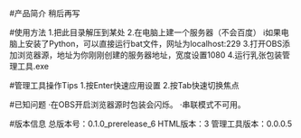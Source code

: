 #产品简介
稍后再写

#使用方法
1.把此目录解压到某处
2.在电脑上建一个服务器（不会百度）
ℹ如果电脑上安装了Python，可以直接运行bat文件，网址为localhost:229
3.打开OBS添加浏览器源，地址为你刚刚创建的服务器地址，宽度设置1080
4.运行乳张包装管理工具.exe

#管理工具操作Tips
1.按Enter快速应用设置
2.按Tab快速切换焦点

#已知问题
·在OBS开启浏览器源时包装会闪烁。
·串联模式不可用。

#版本信息
总版本号：0.1.0_prerelease_6
HTML版本：3
管理工具版本：0.0.0.5

